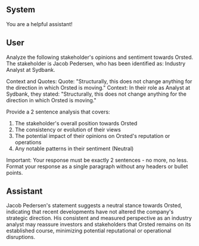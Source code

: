 ## System

You are a helpful assistant!

## User


Analyze the following stakeholder's opinions and sentiment towards Orsted. The stakeholder is Jacob Pedersen, who has been identified as: Industry Analyst at Sydbank.

Context and Quotes:
Quote: "Structurally, this does not change anything for the direction in which Orsted is moving."
Context: In their role as Analyst at Sydbank, they stated: "Structurally, this does not change anything for the direction in which Orsted is moving."

Provide a 2 sentence analysis that covers:
1. The stakeholder's overall position towards Orsted
2. The consistency or evolution of their views
3. The potential impact of their opinions on Orsted's reputation or operations
4. Any notable patterns in their sentiment (Neutral)

Important: Your response must be exactly 2 sentences - no more, no less.
Format your response as a single paragraph without any headers or bullet points.


## Assistant

Jacob Pedersen's statement suggests a neutral stance towards Orsted, indicating that recent developments have not altered the company's strategic direction. His consistent and measured perspective as an industry analyst may reassure investors and stakeholders that Orsted remains on its established course, minimizing potential reputational or operational disruptions.

